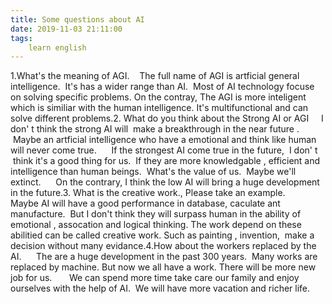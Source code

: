 ```yaml
---
title: Some questions about AI
date: 2019-11-03 21:11:00
tags:
    learn english
---
```

1.What's the meaning of AGI.    The full name of AGI is artficial general intelligence.  It's has a wider range than AI.  Most of AI technology focuse on solving specific problems. On the contray, The AGI is more inteligent which is similiar with the human intelligence. It's multifunctional and can solve different problems.2. What do you think about the Strong AI or AGI     I don' t think the strong AI will  make a breakthrough in the near future .  Maybe an artficial intelligence who have a emotional and think like human will never come true.      If the strongest AI come true in the future,  I don' t  think it's a good thing for us.  If they are more knowledgable , efficient and intelligence than human beings.  What's the value of us.  Maybe we'll extinct.      On the contrary, I think the low AI will bring a huge development in the future.3. What is the creative work., Please take an example.      Maybe AI will have a good performance in database, caculate ant manufacture.  But I don't think they will surpass human in the ability of emotional , assocation and logical thinking. The work depend on these abilitied can be called creative work. Such as painting , invention,  make a decision without many evidance.4.How about the workers replaced by the AI.      The are a huge development in the past 300 years.  Many works are replaced by machine. But now we all have a work. There will be more new job for us.       We can spend more time take care our family and enjoy ourselves with the help of AI.  We will have more vacation and richer life.       